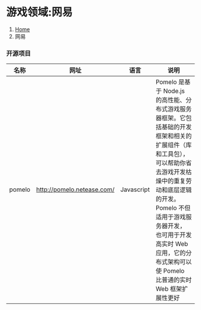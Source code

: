 # 游戏领域:网易

<ol class="breadcrumb"><li><a href="/">Home</a></li><li class="active">网易</li></ol>

### 开源项目
|名称|网址|语言|说明|
|------|------|------|------|
|pomelo|http://pomelo.netease.com/|Javascript|Pomelo 是基于 Node.js 的高性能、分布式游戏服务器框架。它包括基础的开发框架和相关的扩展组件（库和工具包），可以帮助你省去游戏开发枯燥中的重复劳动和底层逻辑的开发。Pomelo 不但适用于游戏服务器开发， 也可用于开发高实时 Web 应用，它的分布式架构可以使 Pomelo 比普通的实时 Web 框架扩展性更好|

